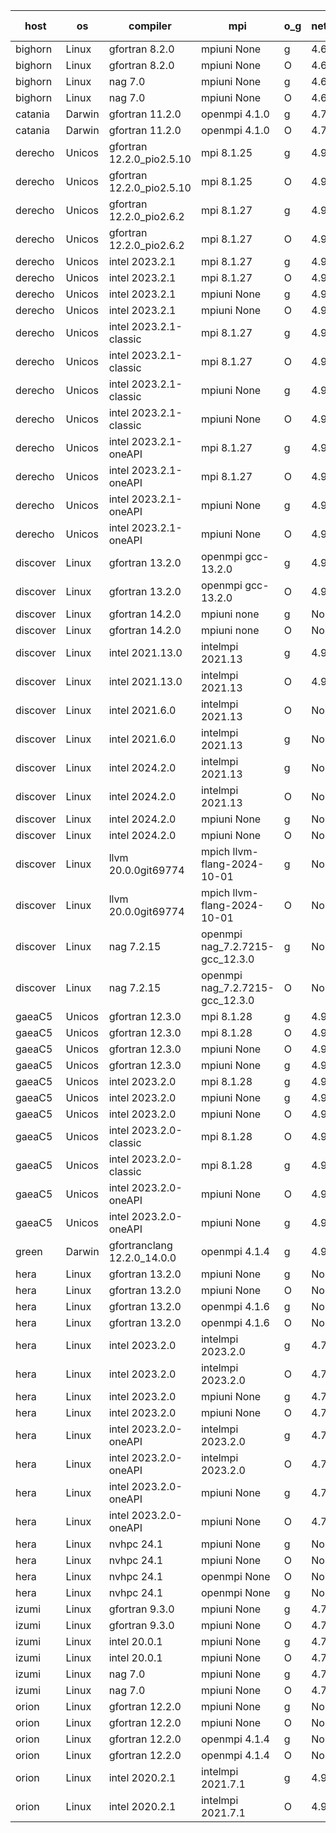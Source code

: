 

| host     | os       | compiler                              | mpi                      | o_g        | netcdf        | build       | u_pass          | u_fail          | s_pass            | s_fail            | e_pass             | e_fail             | nuopc_pass       | nuopc_fail       | artifacts link          |
|----------|----------|---------------------------------------|--------------------------|------------|---------------|-------------|-----------------|-----------------|-------------------|-------------------|--------------------|--------------------|------------------|------------------|-------------------------|
| bighorn | Linux | gfortran 8.2.0 | mpiuni None  | g | 4.6.1  | PASS | 12539 | 0 | 9 | 0 | 44 | 0 | None | None | <a href="https://github.com/esmf-org/esmf-test-artifacts/tree/f767b18f31743b54fc78b11f45e20cf86af126ca/develop/gfortran/8.2.0/g/mpiuni/None" target="_blank">f767b18</a> | 
| bighorn | Linux | gfortran 8.2.0 | mpiuni None  | O | 4.6.1  | PASS | 12539 | 0 | 9 | 0 | 44 | 0 | None | None | <a href="https://github.com/esmf-org/esmf-test-artifacts/tree/ceb7e3234cbdc9a12eee4c859111381de9d453aa/develop/gfortran/8.2.0/O/mpiuni/None" target="_blank">ceb7e32</a> | 
| bighorn | Linux | nag 7.0 | mpiuni None  | g | 4.6.1  | PASS | 12539 | 0 | 9 | 0 | 44 | 0 | None | None | <a href="https://github.com/esmf-org/esmf-test-artifacts/tree/6d4dd5e4b3a47a2af1cca9574426b4dd0ea9958b/develop/nag/7.0/g/mpiuni/None" target="_blank">6d4dd5e</a> | 
| bighorn | Linux | nag 7.0 | mpiuni None  | O | 4.6.1  | PASS | 12539 | 0 | 9 | 0 | 44 | 0 | None | None | <a href="https://github.com/esmf-org/esmf-test-artifacts/tree/2d5e15d161ecd7e5c1b954847a3802246b7b4b5d/develop/nag/7.0/O/mpiuni/None" target="_blank">2d5e15d</a> | 
| catania | Darwin | gfortran 11.2.0 | openmpi 4.1.0  | g | 4.7.4  | PASS | 14206 | 3 | 51 | 0 | 81 | 0 | 56 | 0 | <a href="https://github.com/esmf-org/esmf-test-artifacts/tree/2292f130a2eb289833856ed42a6092698ee11c28/develop/gfortran/11.2.0/g/openmpi/4.1.0" target="_blank">2292f13</a> | 
| catania | Darwin | gfortran 11.2.0 | openmpi 4.1.0  | O | 4.7.4  | PASS | 14206 | 3 | 51 | 0 | 81 | 0 | 56 | 0 | <a href="https://github.com/esmf-org/esmf-test-artifacts/tree/bbfd8ace19c279ab66ee1753d5d700f8a2d546e5/develop/gfortran/11.2.0/O/openmpi/4.1.0" target="_blank">bbfd8ac</a> | 
| derecho | Unicos | gfortran 12.2.0_pio2.5.10 | mpi 8.1.25  | g | 4.9.2  | PASS | 14209 | 0 | 51 | 0 | 81 | 0 | 56 | 0 | <a href="https://github.com/esmf-org/esmf-test-artifacts/tree/b82a618f85040fdecbefff41b2328ffde9f272b7/develop/gfortran/12.2.0_pio2.5.10/g/mpi/8.1.25" target="_blank">b82a618</a> | 
| derecho | Unicos | gfortran 12.2.0_pio2.5.10 | mpi 8.1.25  | O | 4.9.2  | PASS | 14209 | 0 | 51 | 0 | 81 | 0 | 56 | 0 | <a href="https://github.com/esmf-org/esmf-test-artifacts/tree/d38b86ee43d664fe981178510d965e2d88957551/develop/gfortran/12.2.0_pio2.5.10/O/mpi/8.1.25" target="_blank">d38b86e</a> | 
| derecho | Unicos | gfortran 12.2.0_pio2.6.2 | mpi 8.1.27  | g | 4.9.2  | PASS | 14209 | 0 | 51 | 0 | 81 | 0 | 56 | 0 | <a href="https://github.com/esmf-org/esmf-test-artifacts/tree/16d41f650be2cb3f6be52f77666062a4cc0b88f6/develop/gfortran/12.2.0_pio2.6.2/g/mpi/8.1.27" target="_blank">16d41f6</a> | 
| derecho | Unicos | gfortran 12.2.0_pio2.6.2 | mpi 8.1.27  | O | 4.9.2  | PASS | 14209 | 0 | 51 | 0 | 81 | 0 | 56 | 0 | <a href="https://github.com/esmf-org/esmf-test-artifacts/tree/c2732241615e865fdd19fe6ff05acbe052a9c2bf/develop/gfortran/12.2.0_pio2.6.2/O/mpi/8.1.27" target="_blank">c273224</a> | 
| derecho | Unicos | intel 2023.2.1 | mpi 8.1.27  | g | 4.9.2  | PASS | 14209 | 0 | 51 | 0 | 81 | 0 | 57 | 0 | <a href="https://github.com/esmf-org/esmf-test-artifacts/tree/52bd598eae693543caadcabd463ac1cfebe00715/develop/intel/2023.2.1/g/mpi/8.1.27" target="_blank">52bd598</a> | 
| derecho | Unicos | intel 2023.2.1 | mpi 8.1.27  | O | 4.9.2  | PASS | 14209 | 0 | 51 | 0 | 81 | 0 | 57 | 0 | <a href="https://github.com/esmf-org/esmf-test-artifacts/tree/b402d5c87a79f1c8df6af7bbf47bedfd58e92f28/develop/intel/2023.2.1/O/mpi/8.1.27" target="_blank">b402d5c</a> | 
| derecho | Unicos | intel 2023.2.1 | mpiuni None  | g | 4.9.2  | PASS | 12539 | 0 | 9 | 0 | 44 | 0 | None | None | <a href="https://github.com/esmf-org/esmf-test-artifacts/tree/8b0b24aaa03fc3d7b05205c63356ee85bcaa7aef/develop/intel/2023.2.1/g/mpiuni/None" target="_blank">8b0b24a</a> | 
| derecho | Unicos | intel 2023.2.1 | mpiuni None  | O | 4.9.2  | PASS | 12539 | 0 | 9 | 0 | 44 | 0 | None | None | <a href="https://github.com/esmf-org/esmf-test-artifacts/tree/5ecfa08cef56984365f65e84b6ab00b2690e2a4b/develop/intel/2023.2.1/O/mpiuni/None" target="_blank">5ecfa08</a> | 
| derecho | Unicos | intel 2023.2.1-classic | mpi 8.1.27  | g | 4.9.2  | PASS | 14209 | 0 | 51 | 0 | 81 | 0 | 56 | 0 | <a href="https://github.com/esmf-org/esmf-test-artifacts/tree/989e3c024cf50c0e3bdb6e243edbd0d871c8e296/develop/intel/2023.2.1-classic/g/mpi/8.1.27" target="_blank">989e3c0</a> | 
| derecho | Unicos | intel 2023.2.1-classic | mpi 8.1.27  | O | 4.9.2  | PASS | 14209 | 0 | 51 | 0 | 81 | 0 | 56 | 0 | <a href="https://github.com/esmf-org/esmf-test-artifacts/tree/314d4461ce5a8eb787d98bbf1edeac77ee89db11/develop/intel/2023.2.1-classic/O/mpi/8.1.27" target="_blank">314d446</a> | 
| derecho | Unicos | intel 2023.2.1-classic | mpiuni None  | g | 4.9.2  | PASS | 12539 | 0 | 9 | 0 | 44 | 0 | None | None | <a href="https://github.com/esmf-org/esmf-test-artifacts/tree/f2c9240b3a2958767bdd924694d3eaa5ed3bd5f5/develop/intel/2023.2.1-classic/g/mpiuni/None" target="_blank">f2c9240</a> | 
| derecho | Unicos | intel 2023.2.1-classic | mpiuni None  | O | 4.9.2  | PASS | 12539 | 0 | 9 | 0 | 44 | 0 | None | None | <a href="https://github.com/esmf-org/esmf-test-artifacts/tree/f8bafb238c9cb455606d28a43cb095a98b0f84a6/develop/intel/2023.2.1-classic/O/mpiuni/None" target="_blank">f8bafb2</a> | 
| derecho | Unicos | intel 2023.2.1-oneAPI | mpi 8.1.27  | g | 4.9.2  | PASS | 14209 | 0 | 51 | 0 | 81 | 0 | 56 | 0 | <a href="https://github.com/esmf-org/esmf-test-artifacts/tree/da3255b9e9babb23438bc570a2bdc79434f95c16/develop/intel/2023.2.1-oneAPI/g/mpi/8.1.27" target="_blank">da3255b</a> | 
| derecho | Unicos | intel 2023.2.1-oneAPI | mpi 8.1.27  | O | 4.9.2  | PASS | 14209 | 0 | 50 | 1 | 81 | 0 | 56 | 0 | <a href="https://github.com/esmf-org/esmf-test-artifacts/tree/75d35ce219b70403e4383d797eddf20a59a4c46d/develop/intel/2023.2.1-oneAPI/O/mpi/8.1.27" target="_blank">75d35ce</a> | 
| derecho | Unicos | intel 2023.2.1-oneAPI | mpiuni None  | g | 4.9.2  | PASS | 12539 | 0 | 9 | 0 | 44 | 0 | None | None | <a href="https://github.com/esmf-org/esmf-test-artifacts/tree/fff23637f641ae07bf7b5ce91369feb80f014f1d/develop/intel/2023.2.1-oneAPI/g/mpiuni/None" target="_blank">fff2363</a> | 
| derecho | Unicos | intel 2023.2.1-oneAPI | mpiuni None  | O | 4.9.2  | PASS | 12539 | 0 | 9 | 0 | 44 | 0 | None | None | <a href="https://github.com/esmf-org/esmf-test-artifacts/tree/6f5aa2c73c110f1c0653f60cc2465770f72d946a/develop/intel/2023.2.1-oneAPI/O/mpiuni/None" target="_blank">6f5aa2c</a> | 
| discover | Linux | gfortran 13.2.0 | openmpi gcc-13.2.0  | g | 4.9.2  | PASS | 14209 | 0 | 51 | 0 | 81 | 0 | 56 | 0 | <a href="https://github.com/esmf-org/esmf-test-artifacts/tree/4bff4c6d84d7ab83c2eaae6d6eb15db5a62f92e8/develop/gfortran/13.2.0/g/openmpi/gcc-13.2.0" target="_blank">4bff4c6</a> | 
| discover | Linux | gfortran 13.2.0 | openmpi gcc-13.2.0  | O | 4.9.2  | PASS | 14209 | 0 | 51 | 0 | 81 | 0 | 56 | 0 | <a href="https://github.com/esmf-org/esmf-test-artifacts/tree/1ead76a5a2a3a7356ca5c0274e701301e79622e8/develop/gfortran/13.2.0/O/openmpi/gcc-13.2.0" target="_blank">1ead76a</a> | 
| discover | Linux | gfortran 14.2.0 | mpiuni none  | g | None  | PASS | 12539 | 0 | 9 | 0 | 44 | 0 | None | None | <a href="https://github.com/esmf-org/esmf-test-artifacts/tree/cea9299bf00b6d8ac0461052c450bdd0539d2fb4/develop/gfortran/14.2.0/g/mpiuni/none" target="_blank">cea9299</a> | 
| discover | Linux | gfortran 14.2.0 | mpiuni none  | O | None  | PASS | 12539 | 0 | 9 | 0 | 44 | 0 | None | None | <a href="https://github.com/esmf-org/esmf-test-artifacts/tree/3c7511faa0721b5d4d7c52088b273f0b29efc2c5/develop/gfortran/14.2.0/O/mpiuni/none" target="_blank">3c7511f</a> | 
| discover | Linux | intel 2021.13.0 | intelmpi 2021.13  | g | 4.9.2  | PASS | 14209 | 0 | 51 | 0 | 81 | 0 | 56 | 0 | <a href="https://github.com/esmf-org/esmf-test-artifacts/tree/14b21d91794291a9cab88740b1f308c415173ffd/develop/intel/2021.13.0/g/intelmpi/2021.13" target="_blank">14b21d9</a> | 
| discover | Linux | intel 2021.13.0 | intelmpi 2021.13  | O | 4.9.2  | PASS | 14209 | 0 | 51 | 0 | 81 | 0 | 56 | 0 | <a href="https://github.com/esmf-org/esmf-test-artifacts/tree/fc9ac4e965a6da6a6ebbddd36d05ef1ef6003d49/develop/intel/2021.13.0/O/intelmpi/2021.13" target="_blank">fc9ac4e</a> | 
| discover | Linux | intel 2021.6.0 | intelmpi 2021.13  | O | None  | PASS | 14209 | 0 | 51 | 0 | 81 | 0 | 56 | 0 | <a href="https://github.com/esmf-org/esmf-test-artifacts/tree/468d9d0cb68aa2c3fdfae9eb9d8d840db9bf6526/develop/intel/2021.6.0/O/intelmpi/2021.13" target="_blank">468d9d0</a> | 
| discover | Linux | intel 2021.6.0 | intelmpi 2021.13  | g | None  | PASS | 14209 | 0 | 51 | 0 | 81 | 0 | 56 | 0 | <a href="https://github.com/esmf-org/esmf-test-artifacts/tree/51eb3b5eb870e2ec7ea01af92a12f66a000b6b57/develop/intel/2021.6.0/g/intelmpi/2021.13" target="_blank">51eb3b5</a> | 
| discover | Linux | intel 2024.2.0 | intelmpi 2021.13  | g | None  | PASS | 14208 | 1 | 51 | 0 | 81 | 0 | 56 | 0 | <a href="https://github.com/esmf-org/esmf-test-artifacts/tree/0d8a43d20f149892c65f77b34517c123a5617851/develop/intel/2024.2.0/g/intelmpi/2021.13" target="_blank">0d8a43d</a> | 
| discover | Linux | intel 2024.2.0 | intelmpi 2021.13  | O | None  | PASS | 14209 | 0 | 51 | 0 | 81 | 0 | 56 | 0 | <a href="https://github.com/esmf-org/esmf-test-artifacts/tree/f26fbe63ab37a2c3abd1953c1f4a27205de5fa98/develop/intel/2024.2.0/O/intelmpi/2021.13" target="_blank">f26fbe6</a> | 
| discover | Linux | intel 2024.2.0 | mpiuni None  | g | None  | PASS | 12538 | 1 | 9 | 0 | 44 | 0 | None | None | <a href="https://github.com/esmf-org/esmf-test-artifacts/tree/a2ef131cf9b8ae3cdf409156975855dde8155501/develop/intel/2024.2.0/g/mpiuni/None" target="_blank">a2ef131</a> | 
| discover | Linux | intel 2024.2.0 | mpiuni None  | O | None  | PASS | 12539 | 0 | 9 | 0 | 44 | 0 | None | None | <a href="https://github.com/esmf-org/esmf-test-artifacts/tree/aa492b8f5b781336cc09985a1f64cc453909a3dd/develop/intel/2024.2.0/O/mpiuni/None" target="_blank">aa492b8</a> | 
| discover | Linux | llvm 20.0.0git69774 | mpich llvm-flang-2024-10-01  | g | None  | PASS | 14173 | 36 | 18 | 33 | 77 | 4 | 14 | 42 | <a href="https://github.com/esmf-org/esmf-test-artifacts/tree/0304938e1e3b3dedd1ddeb552e479cb39ec3c7ff/develop/llvm/20.0.0git69774/g/mpich/llvm-flang-2024-10-01" target="_blank">0304938</a> | 
| discover | Linux | llvm 20.0.0git69774 | mpich llvm-flang-2024-10-01  | O | None  | PASS | 14171 | 38 | 18 | 33 | 77 | 4 | 18 | 38 | <a href="https://github.com/esmf-org/esmf-test-artifacts/tree/7a3c782fa9978e3afc15ea4a447f1e4316e727f4/develop/llvm/20.0.0git69774/O/mpich/llvm-flang-2024-10-01" target="_blank">7a3c782</a> | 
| discover | Linux | nag 7.2.15 | openmpi nag_7.2.7215-gcc_12.3.0  | g | None  | PASS | 14209 | 0 | 51 | 0 | 81 | 0 | 56 | 0 | <a href="https://github.com/esmf-org/esmf-test-artifacts/tree/990a254bebc29cf72d98485a7c742f783ada41ab/develop/nag/7.2.15/g/openmpi/nag_7.2.7215-gcc_12.3.0" target="_blank">990a254</a> | 
| discover | Linux | nag 7.2.15 | openmpi nag_7.2.7215-gcc_12.3.0  | O | None  | PASS | 14209 | 0 | 51 | 0 | 81 | 0 | 56 | 0 | <a href="https://github.com/esmf-org/esmf-test-artifacts/tree/4c31c0988fa44435438775cc7456cb0510d6fc3d/develop/nag/7.2.15/O/openmpi/nag_7.2.7215-gcc_12.3.0" target="_blank">4c31c09</a> | 
| gaeaC5 | Unicos | gfortran 12.3.0 | mpi 8.1.28  | g | 4.9.0  | PASS | None | None | None | None | None | None | None | None | <a href="https://github.com/esmf-org/esmf-test-artifacts/tree/70ae67462ab6bf32bcd4b1a1f5cb8a932eb4851d/develop/gfortran/12.3.0/g/mpi/8.1.28" target="_blank">70ae674</a> | 
| gaeaC5 | Unicos | gfortran 12.3.0 | mpi 8.1.28  | O | 4.9.0  | PASS | None | None | None | None | None | None | None | None | <a href="https://github.com/esmf-org/esmf-test-artifacts/tree/7f0f970f5feb0ea6cc56805c14bdfe7a4194d56e/develop/gfortran/12.3.0/O/mpi/8.1.28" target="_blank">7f0f970</a> | 
| gaeaC5 | Unicos | gfortran 12.3.0 | mpiuni None  | O | 4.9.0  | PASS | 12539 | 0 | 9 | 0 | 44 | 0 | None | None | <a href="https://github.com/esmf-org/esmf-test-artifacts/tree/aca7663ea412732a39fee78045d3cd1850e436bd/develop/gfortran/12.3.0/O/mpiuni/None" target="_blank">aca7663</a> | 
| gaeaC5 | Unicos | gfortran 12.3.0 | mpiuni None  | g | 4.9.0  | PASS | 12539 | 0 | 9 | 0 | 44 | 0 | None | None | <a href="https://github.com/esmf-org/esmf-test-artifacts/tree/aae997cea1956bd05e17d88da9276a3189b3c23a/develop/gfortran/12.3.0/g/mpiuni/None" target="_blank">aae997c</a> | 
| gaeaC5 | Unicos | intel 2023.2.0 | mpi 8.1.28  | g | 4.9.0  | PASS | None | None | None | None | None | None | None | None | <a href="https://github.com/esmf-org/esmf-test-artifacts/tree/4fef8593925b11f2f6042d9e2ac0e3d21216bfbb/develop/intel/2023.2.0/g/mpi/8.1.28" target="_blank">4fef859</a> | 
| gaeaC5 | Unicos | intel 2023.2.0 | mpiuni None  | g | 4.9.0  | PASS | None | None | None | None | None | None | None | None | <a href="https://github.com/esmf-org/esmf-test-artifacts/tree/374851b2508e95cf9d8031768b3dbad89d095538/develop/intel/2023.2.0/g/mpiuni/None" target="_blank">374851b</a> | 
| gaeaC5 | Unicos | intel 2023.2.0 | mpiuni None  | O | 4.9.0  | PASS | 12539 | 0 | 9 | 0 | 44 | 0 | None | None | <a href="https://github.com/esmf-org/esmf-test-artifacts/tree/3f5109ce83ff559536a2168c47e7fb359330a709/develop/intel/2023.2.0/O/mpiuni/None" target="_blank">3f5109c</a> | 
| gaeaC5 | Unicos | intel 2023.2.0-classic | mpi 8.1.28  | O | 4.9.0  | PASS | 14209 | 0 | 51 | 0 | 81 | 0 | 56 | 0 | <a href="https://github.com/esmf-org/esmf-test-artifacts/tree/a34de668c127f02fd5bb795dc24320edadc82352/develop/intel/2023.2.0-classic/O/mpi/8.1.28" target="_blank">a34de66</a> | 
| gaeaC5 | Unicos | intel 2023.2.0-classic | mpi 8.1.28  | g | 4.9.0  | PASS | None | None | None | None | None | None | None | None | <a href="https://github.com/esmf-org/esmf-test-artifacts/tree/1464229b10a14635c9b2e0c7e76788e35609e6ed/develop/intel/2023.2.0-classic/g/mpi/8.1.28" target="_blank">1464229</a> | 
| gaeaC5 | Unicos | intel 2023.2.0-oneAPI | mpiuni None  | O | 4.9.0  | PASS | 12539 | 0 | 9 | 0 | 44 | 0 | None | None | <a href="https://github.com/esmf-org/esmf-test-artifacts/tree/cf92821da4816b2fa450957ab98b8fe1c6ae5dc0/develop/intel/2023.2.0-oneAPI/O/mpiuni/None" target="_blank">cf92821</a> | 
| gaeaC5 | Unicos | intel 2023.2.0-oneAPI | mpiuni None  | g | 4.9.0  | PASS | 12539 | 0 | 9 | 0 | 44 | 0 | None | None | <a href="https://github.com/esmf-org/esmf-test-artifacts/tree/348b76631f58e3f186e6bcb6bfb8d62c5da26c6c/develop/intel/2023.2.0-oneAPI/g/mpiuni/None" target="_blank">348b766</a> | 
| green | Darwin | gfortranclang 12.2.0_14.0.0 | openmpi 4.1.4  | g | 4.9.2  | PASS | None | None | None | None | None | None | None | None | <a href="https://github.com/esmf-org/esmf-test-artifacts/tree/48349dcc465cc78bbef06f4aa0f5d6adc1d06ccb/develop/gfortranclang/12.2.0_14.0.0/g/openmpi/4.1.4" target="_blank">48349dc</a> | 
| hera | Linux | gfortran 13.2.0 | mpiuni None  | g | None  | PASS | 12539 | 0 | 9 | 0 | 44 | 0 | None | None | <a href="https://github.com/esmf-org/esmf-test-artifacts/tree/ef75ca3bbc0a1eac3938ff257773b29057a08c20/develop/gfortran/13.2.0/g/mpiuni/None" target="_blank">ef75ca3</a> | 
| hera | Linux | gfortran 13.2.0 | mpiuni None  | O | None  | PASS | 12539 | 0 | 9 | 0 | 44 | 0 | None | None | <a href="https://github.com/esmf-org/esmf-test-artifacts/tree/6edc05cf53951192aebf109beebb4897b38dadc5/develop/gfortran/13.2.0/O/mpiuni/None" target="_blank">6edc05c</a> | 
| hera | Linux | gfortran 13.2.0 | openmpi 4.1.6  | g | None  | PASS | 14209 | 0 | 51 | 0 | 81 | 0 | 56 | 0 | <a href="https://github.com/esmf-org/esmf-test-artifacts/tree/b8c2219031136037194e489b40768c661fe83118/develop/gfortran/13.2.0/g/openmpi/4.1.6" target="_blank">b8c2219</a> | 
| hera | Linux | gfortran 13.2.0 | openmpi 4.1.6  | O | None  | PASS | 14209 | 0 | 51 | 0 | 81 | 0 | 56 | 0 | <a href="https://github.com/esmf-org/esmf-test-artifacts/tree/fcb5eeaaafe88870b720fd9ded4bc694638c4eab/develop/gfortran/13.2.0/O/openmpi/4.1.6" target="_blank">fcb5eea</a> | 
| hera | Linux | intel 2023.2.0 | intelmpi 2023.2.0  | g | 4.7.0  | PASS | 14209 | 0 | 51 | 0 | 81 | 0 | 56 | 0 | <a href="https://github.com/esmf-org/esmf-test-artifacts/tree/6436149d9eaef10fa8424e3fac44f93359a47e52/develop/intel/2023.2.0/g/intelmpi/2023.2.0" target="_blank">6436149</a> | 
| hera | Linux | intel 2023.2.0 | intelmpi 2023.2.0  | O | 4.7.0  | PASS | 14209 | 0 | 51 | 0 | 81 | 0 | 56 | 0 | <a href="https://github.com/esmf-org/esmf-test-artifacts/tree/3a7c637174d35c78a87a0d3496e95d2874355015/develop/intel/2023.2.0/O/intelmpi/2023.2.0" target="_blank">3a7c637</a> | 
| hera | Linux | intel 2023.2.0 | mpiuni None  | g | 4.7.0  | PASS | 12539 | 0 | 9 | 0 | 44 | 0 | None | None | <a href="https://github.com/esmf-org/esmf-test-artifacts/tree/5e6e21ca6afdb7891bd39c5142b88bc7ff1be103/develop/intel/2023.2.0/g/mpiuni/None" target="_blank">5e6e21c</a> | 
| hera | Linux | intel 2023.2.0 | mpiuni None  | O | 4.7.0  | PASS | 12539 | 0 | 9 | 0 | 44 | 0 | None | None | <a href="https://github.com/esmf-org/esmf-test-artifacts/tree/82944b4449487306df843461e4bfcecdae8786a6/develop/intel/2023.2.0/O/mpiuni/None" target="_blank">82944b4</a> | 
| hera | Linux | intel 2023.2.0-oneAPI | intelmpi 2023.2.0  | g | 4.7.0  | PASS | 14209 | 0 | 51 | 0 | 81 | 0 | 56 | 0 | <a href="https://github.com/esmf-org/esmf-test-artifacts/tree/a405d14f42ca0dc4d9684ba65416d0113fb69dbd/develop/intel/2023.2.0-oneAPI/g/intelmpi/2023.2.0" target="_blank">a405d14</a> | 
| hera | Linux | intel 2023.2.0-oneAPI | intelmpi 2023.2.0  | O | 4.7.0  | PASS | 14209 | 0 | 50 | 1 | 81 | 0 | 56 | 0 | <a href="https://github.com/esmf-org/esmf-test-artifacts/tree/8640a1d7ad10dad33a2270776920d432343d5f5f/develop/intel/2023.2.0-oneAPI/O/intelmpi/2023.2.0" target="_blank">8640a1d</a> | 
| hera | Linux | intel 2023.2.0-oneAPI | mpiuni None  | g | 4.7.0  | PASS | 12539 | 0 | 9 | 0 | 44 | 0 | None | None | <a href="https://github.com/esmf-org/esmf-test-artifacts/tree/8d470a77e0e874f2827befe72e38677c8dfa02f5/develop/intel/2023.2.0-oneAPI/g/mpiuni/None" target="_blank">8d470a7</a> | 
| hera | Linux | intel 2023.2.0-oneAPI | mpiuni None  | O | 4.7.0  | PASS | 12539 | 0 | 9 | 0 | 44 | 0 | None | None | <a href="https://github.com/esmf-org/esmf-test-artifacts/tree/cf76c5dc9d60ae81a5ab8bb2a088445a05f59f08/develop/intel/2023.2.0-oneAPI/O/mpiuni/None" target="_blank">cf76c5d</a> | 
| hera | Linux | nvhpc 24.1 | mpiuni None  | g | None  | PASS | 12539 | 0 | 9 | 0 | 44 | 0 | None | None | <a href="https://github.com/esmf-org/esmf-test-artifacts/tree/c6c6c88b335b1e57a7c45a29178b1db212436852/develop/nvhpc/24.1/g/mpiuni/None" target="_blank">c6c6c88</a> | 
| hera | Linux | nvhpc 24.1 | mpiuni None  | O | None  | PASS | 12539 | 0 | 9 | 0 | 44 | 0 | None | None | <a href="https://github.com/esmf-org/esmf-test-artifacts/tree/570e3270bd61fddfb87307450f22f3f4070becb4/develop/nvhpc/24.1/O/mpiuni/None" target="_blank">570e327</a> | 
| hera | Linux | nvhpc 24.1 | openmpi None  | O | None  | PASS | 14209 | 0 | 51 | 0 | 81 | 0 | 56 | 0 | <a href="https://github.com/esmf-org/esmf-test-artifacts/tree/9597fb81a06b7b5848ef662263dab996abee879d/develop/nvhpc/24.1/O/openmpi/None" target="_blank">9597fb8</a> | 
| hera | Linux | nvhpc 24.1 | openmpi None  | g | None  | PASS | 14209 | 0 | 51 | 0 | 81 | 0 | 56 | 0 | <a href="https://github.com/esmf-org/esmf-test-artifacts/tree/1abd11015fdfb420e8fb18e6021df4b0fe01e30d/develop/nvhpc/24.1/g/openmpi/None" target="_blank">1abd110</a> | 
| izumi | Linux | gfortran 9.3.0 | mpiuni None  | g | 4.7.4  | PASS | 12539 | 0 | 9 | 0 | 44 | 0 | None | None | <a href="https://github.com/esmf-org/esmf-test-artifacts/tree/397ef042ca06d7b77fa2fcb43757e9cfc32692a3/develop/gfortran/9.3.0/g/mpiuni/None" target="_blank">397ef04</a> | 
| izumi | Linux | gfortran 9.3.0 | mpiuni None  | O | 4.7.4  | PASS | 12539 | 0 | 9 | 0 | 44 | 0 | None | None | <a href="https://github.com/esmf-org/esmf-test-artifacts/tree/c092c2bd94935ed3826e566ebfff61e1eced29d0/develop/gfortran/9.3.0/O/mpiuni/None" target="_blank">c092c2b</a> | 
| izumi | Linux | intel 20.0.1 | mpiuni None  | g | 4.7.4  | PASS | 12539 | 0 | 9 | 0 | 44 | 0 | None | None | <a href="https://github.com/esmf-org/esmf-test-artifacts/tree/d701b2d9749d8b3d51bec3ae5cb5cae4fe760460/develop/intel/20.0.1/g/mpiuni/None" target="_blank">d701b2d</a> | 
| izumi | Linux | intel 20.0.1 | mpiuni None  | O | 4.7.4  | PASS | 12539 | 0 | 9 | 0 | 44 | 0 | None | None | <a href="https://github.com/esmf-org/esmf-test-artifacts/tree/f122b1aa1d0ccbcb3a491a1fc8fb9f855373a532/develop/intel/20.0.1/O/mpiuni/None" target="_blank">f122b1a</a> | 
| izumi | Linux | nag 7.0 | mpiuni None  | g | 4.7.4  | PASS | 12539 | 0 | 9 | 0 | 44 | 0 | None | None | <a href="https://github.com/esmf-org/esmf-test-artifacts/tree/d9a3310633cdf634134417f2e7fade029d04aaaf/develop/nag/7.0/g/mpiuni/None" target="_blank">d9a3310</a> | 
| izumi | Linux | nag 7.0 | mpiuni None  | O | 4.7.4  | PASS | 12539 | 0 | 9 | 0 | 44 | 0 | None | None | <a href="https://github.com/esmf-org/esmf-test-artifacts/tree/931ca5030bed197d456b7323b387225604d76db3/develop/nag/7.0/O/mpiuni/None" target="_blank">931ca50</a> | 
| orion | Linux | gfortran 12.2.0 | mpiuni None  | g | None  | PASS | 12539 | 0 | 9 | 0 | 44 | 0 | None | None | <a href="https://github.com/esmf-org/esmf-test-artifacts/tree/e34d2a2ea02c6aa96bb6c4dbc896a7e7dc665e71/develop/gfortran/12.2.0/g/mpiuni/None" target="_blank">e34d2a2</a> | 
| orion | Linux | gfortran 12.2.0 | mpiuni None  | O | None  | PASS | 12539 | 0 | 9 | 0 | 44 | 0 | None | None | <a href="https://github.com/esmf-org/esmf-test-artifacts/tree/a0e362c84f64ba2c7981afa9513723f1f380f5e9/develop/gfortran/12.2.0/O/mpiuni/None" target="_blank">a0e362c</a> | 
| orion | Linux | gfortran 12.2.0 | openmpi 4.1.4  | g | None  | PASS | 14209 | 0 | 51 | 0 | 81 | 0 | 44 | 12 | <a href="https://github.com/esmf-org/esmf-test-artifacts/tree/1ffc71ba2b01b1e9b7d110765d84f7a02dad8b74/develop/gfortran/12.2.0/g/openmpi/4.1.4" target="_blank">1ffc71b</a> | 
| orion | Linux | gfortran 12.2.0 | openmpi 4.1.4  | O | None  | PASS | 14209 | 0 | 51 | 0 | 81 | 0 | 44 | 12 | <a href="https://github.com/esmf-org/esmf-test-artifacts/tree/0c0129e7e14c0e6faa4977a348df9fc8a5c2e554/develop/gfortran/12.2.0/O/openmpi/4.1.4" target="_blank">0c0129e</a> | 
| orion | Linux | intel 2020.2.1 | intelmpi 2021.7.1  | g | 4.9.2  | PASS | 14209 | 0 | 51 | 0 | 81 | 0 | 44 | 12 | <a href="https://github.com/esmf-org/esmf-test-artifacts/tree/8f1453e6be15d9286fae0eab3230361dce0bde3d/develop/intel/2020.2.1/g/intelmpi/2021.7.1" target="_blank">8f1453e</a> | 
| orion | Linux | intel 2020.2.1 | intelmpi 2021.7.1  | O | 4.9.2  | PASS | 14209 | 0 | 51 | 0 | 81 | 0 | 44 | 12 | <a href="https://github.com/esmf-org/esmf-test-artifacts/tree/2d415a31762b3851d7b58ccc152bca5bc917f9b7/develop/intel/2020.2.1/O/intelmpi/2021.7.1" target="_blank">2d415a3</a> | 
